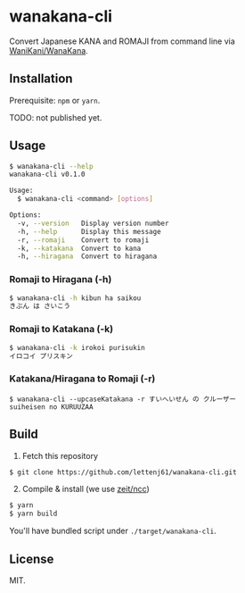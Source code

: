 wanakana-cli
============

Convert Japanese KANA and ROMAJI from command line via [WaniKani/WanaKana][wanakana].




## Installation

Prerequisite: `npm` or `yarn`.

TODO: not published yet.




## Usage

```sh
$ wanakana-cli --help
wanakana-cli v0.1.0

Usage:
  $ wanakana-cli <command> [options]

Options:
  -v, --version   Display version number
  -h, --help      Display this message
  -r, --romaji    Convert to romaji
  -k, --katakana  Convert to kana
  -h, --hiragana  Convert to hiragana
```

### Romaji to Hiragana (**-h**)

```sh
$ wanakana-cli -h kibun ha saikou
きぶん は さいこう
```

### Romaji to Katakana (**-k**)

```sh
$ wanakana-cli -k irokoi purisukin
イロコイ プリスキン
```

### Katakana/Hiragana to Romaji (**-r**)

```
$ wanakana-cli --upcaseKatakana -r すいへいせん の クルーザー
suiheisen no KURUUZAA
```




## Build

1) Fetch this repository

```sh
$ git clone https://github.com/lettenj61/wanakana-cli.git
```

2) Compile & install (we use [zeit/ncc][ncc])

```sh
$ yarn
$ yarn build
```

You'll have bundled script under `./target/wanakana-cli`.




## License

MIT.


[wanakana]: https://github.com/WaniKani/WanaKana
[ncc]: https://github.com/zeit/ncc

